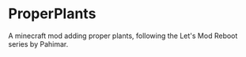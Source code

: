 ProperPlants
============

A minecraft mod adding proper plants, following the Let's Mod Reboot series by Pahimar.
